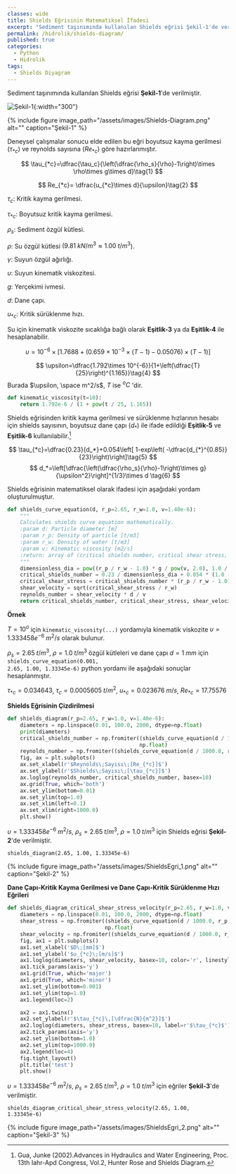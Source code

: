 ```yaml
---
classes: wide
title: Shields Eğrisinin Matematiksel İfadesi
excerpt: "Sediment taşınımında kullanılan Shields eğrisi Şekil-1'de verilmiştir.Deneysel çalışmalar sonucu elde edilen bu eğri boyutsuz kayma gerilmesi ve reynolds sayısı için hazırlanmıştır."
permalink: /hidrolik/shields-diagram/
published: true
categories:
  - Python
  - Hidrolik
tags:
  - Shields Diyagram
---
```

Sediment taşınımında kullanılan Shields eğrisi **Şekil-1**'de verilmiştir.

![Şekil-1](https://eykaraduman.github.io/assets/images/Shields-Diagram.png){:width="300"}

{% include figure image_path="/assets/images/Shields-Diagram.png" alt="" caption="Şekil-1" %}

Deneysel çalışmalar sonucu elde edilen bu eğri boyutsuz kayma gerilmesi ($\tau_{\ast c}$) ve reynolds sayısına ($Re_{\ast c}$) göre hazırlanmıştır.

$$
\tau_{*c}=\dfrac{\tau_c}{\left(\dfrac{\rho_s}{\rho}-1\right)\times \rho\times g\times d}\tag{1}
$$

$$
Re_{*c}= \dfrac{u_{*c}\times d}{\upsilon}\tag{2}
$$

$\tau_c:$ Kritik kayma gerilmesi.

$\tau_{*c}:$ Boyutsuz kritik kayma gerilmesi.

$\rho_s:$ Sediment özgül kütlesi.

$\rho:$ Su özgül kütlesi $(9.81\;kN/m^3 \approx 1.00\;t/m^3$).

$\gamma:$ Suyun özgül ağırlığı.

$\upsilon:$ Suyun kinematik viskozitesi.

$g:$ Yerçekimi ivmesi.

$d:$ Dane çapı.

$u_{*c}:$ Kritik sürüklenme hızı.

Su için kinematik viskozite sıcaklığa bağlı olarak **Eşitlik-3** ya da **Eşitlik-4** ile hesaplanabilir.

$$
\upsilon=10^{-6}\times[1.7688+(0.659\times 10^{-3}\times (T-1)-0.05076)\times (T-1)]\tag{3}
$$

$$
\upsilon=\dfrac{1.792\times 10^{-6}}{1+\left(\dfrac{T}{25}\right)^{1.165}}\tag{4}
$$
Burada $\upsilon, \space m^2/s$,  $T$ ise $^oC$ 'dir.

```python
def kinematic_viscosity(t=10):
    return 1.792e-6 / (1 + pow(t / 25, 1.165))
```

Shields eğrisinden kritik kayma gerilmesi ve sürüklenme hızlarının hesabı için shields sayısının, boyutsuz dane çapı $(d_*$) ile ifade edildiği **Eşitlik-5** ve **Eşitlik-6** kullanılabilir.[^1]

$$
\tau_{*c}=\dfrac{0.23}{d_*}+0.054\left[ 1-exp\left( -\dfrac{d_{*}^{0.85}}{23}\right)\right]\tag{5}
$$
$$
d_*=\left[\dfrac{\left(\dfrac{\rho_s}{\rho}-1\right)\times g}{\upsilon^2}\right]^{1/3}\times d \tag{6}
$$

Shields eğrisinin matematiksel olarak ifadesi için aşağıdaki yordam oluşturulmuştur.

```python
def shields_curve_equation(d, r_p=2.65, r_w=1.0, v=1.40e-6):
    """
    Calculates shields curve equation mathematically.
    :param d: Particle diameter [m]
    :param r_p: Density of particle [t/m3]
    :param r_w: Density of water [t/m3]
    :param v: Kinematic viscosity [m2/s]
    :return: array of (critical shields number, critical shear stress, shear velocity, reynolds number)
    """
    dimensionless_dia = pow((r_p / r_w - 1.0) * g / pow(v, 2.0), 1.0 / 3.0) * d
    critical_shields_number = 0.23 / dimensionless_dia + 0.054 * (1.0 - exp(-pow(dimensionless_dia, 0.85) / 23.0))
    critical_shear_stress = critical_shields_number * (r_p / r_w - 1.0) * g * r_w * d
    shear_velocity = sqrt(critical_shear_stress / r_w)
    reynolds_number = shear_velocity * d / v
    return critical_shields_number, critical_shear_stress, shear_velocity, reynolds_number
```

**Örnek**

$T=10^o$ için `kinematic_viscosity(...)` yordamıyla kinematik viskozite $\upsilon= 1.333458e^{-6}\;m^2/s$ olarak bulunur. 

$\rho_s=2.65\;t/m^3$, $\rho=1.0\;t/m^3$ özgül kütleleri ve dane çapı $d=1\;mm$ için <code class="EnlighterJSRAW" data-enlighter-language="generic">shields_curve_equation(0.001, 2.65, 1.00, 1.33345e-6)</code> python yordamı ile aşağıdaki sonuçlar hesaplanmıştır.

$\tau_{\ast c}=0.034643$, $\tau_{c}=0.0005605\;t/m^2$, $u_{\ast c}=0.023676\;m/s$, $Re_{\ast c}=17.75576$

**Shields Eğrisinin Çizdirilmesi**

```python
def shields_diagram(r_p=2.65, r_w=1.0, v=1.40e-6):
    diameters = np.linspace(0.01, 100.0, 2000, dtype=np.float)
    print(diameters)
    critical_shields_number = np.fromiter((shields_curve_equation(d / 1000.0, r_p, r_w, v)[0] for d in diameters),
                                          np.float)
    reynolds_number = np.fromiter((shields_curve_equation(d / 1000.0, r_p, r_w, v)[3] for d in diameters), np.float)
    fig, ax = plt.subplots()
    ax.set_xlabel(r'$Reynolds\;Sayısı\;[Re_{*c}]$')
    ax.set_ylabel(r'$Shields\;Sayısı\;[\tau_{*c}]$')
    ax.loglog(reynolds_number, critical_shields_number, basex=10)
    ax.grid(True, which='both')
    ax.set_ylim(bottom=0.01)
    ax.set_ylim(top=1.0)
    ax.set_xlim(left=0.1)
    ax.set_xlim(right=1000.0)
    plt.show()
```

$\upsilon= 1.333458e^{-6}\;m^2/s$, $\rho_s=2.65\;t/m^3$, $\rho=1.0\;t/m^3$ için Shields eğrisi **Şekil-2**'de verilmiştir.

<code>shields_diagram(2.65, 1.00, 1.33345e-6)</code>

{% include figure image_path="/assets/images/ShieldsEgri_1.png" alt="" caption="Şekil-2" %}

**Dane Çapı-Kritik Kayma Gerilmesi ve Dane Çapı-Kritik Sürüklenme Hızı Eğrileri**

```python
def shields_diagram_critical_shear_stress_velocity(r_p=2.65, r_w=1.0, v=1.40e-6):
    diameters = np.linspace(0.01, 100.0, 2000, dtype=np.float)
    shear_stress = np.fromiter((shields_curve_equation(d / 1000.0, r_p, r_w, v)[1] * g * 1000 for d in diameters),
                               np.float)
    shear_velocity = np.fromiter((shields_curve_equation(d / 1000.0, r_p, r_w, v)[2] for d in diameters), np.float)
    fig, ax1 = plt.subplots()
    ax1.set_xlabel('$D\;[mm]$')
    ax1.set_ylabel('$u_{*c}\;[m/s]$')
    ax1.loglog(diameters, shear_velocity, basex=10, color='r', linestyle='--', label='$u_{*c}$')
    ax1.tick_params(axis='y')
    ax1.grid(True, which='major')
    ax1.grid(True, which='minor')
    ax1.set_ylim(bottom=0.001)
    ax1.set_ylim(top=1.0)
    ax1.legend(loc=2)

    ax2 = ax1.twinx()
    ax2.set_ylabel(r'$\tau_{*c}\,[\dfrac{N}{m^2}]$')
    ax2.loglog(diameters, shear_stress, basex=10, label=r'$\tau_{*c}$')
    ax2.tick_params(axis='y')
    ax2.set_ylim(bottom=1.0)
    ax2.set_ylim(top=1000.0)
    ax2.legend(loc=4)
    fig.tight_layout()
    plt.title('test')
    plt.show()
```
$\upsilon= 1.333458e^{-6}\;m^2/s$, $\rho_s=2.65\;t/m^3$, $\rho=1.0\;t/m^3$ için eğriler **Şekil-3**'de verilmiştir.

<code>shields_diagram_critical_shear_stress_velocity(2.65, 1.00, 1.33345e-6)</code>

{% include figure image_path="/assets/images/ShieldsEgri_2.png" alt="" caption="Şekil-3" %}


[^1]:Gua, Junke (2002).Advances in Hydraulics and Water Engineering, Proc. 13th Iahr-Apd Congress, Vol.2, Hunter Rose and Shields Diagram.
